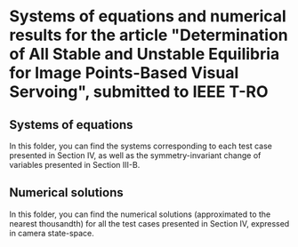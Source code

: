# Systems of equations and numerical results for the article "Determination of All Stable and Unstable Equilibria for Image Points-Based Visual Servoing", submitted to IEEE T-RO

## Systems of equations

In this folder, you can find the systems corresponding to each test case presented in Section IV, as well as the symmetry-invariant change of variables presented in Section III-B.

## Numerical solutions

In this folder, you can find the numerical solutions (approximated to the nearest thousandth) for all the test cases presented in Section IV, expressed in camera state-space.
